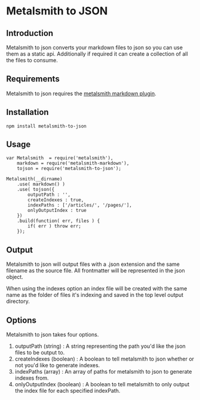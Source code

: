 # Metalsmith to JSON

## Introduction

Metalsmith to json converts your markdown files to json so you can use them as a static api.
Additionally if required it can create a collection of all the files to consume.

## Requirements

Metalsmith to json requires the [metalsmith markdown plugin](https://www.npmjs.com/package/metalsmith-markdown).

## Installation

`npm install metalsmith-to-json`

## Usage

```
var Metalsmith  = require('metalsmith'),
    markdown = require('metalsmith-markdown'),
    tojson = require('metalsmith-to-json');

Metalsmith(__dirname)
    .use( markdown() )
    .use( tojson({
        outputPath : '',
        createIndexes : true,
        indexPaths : ['/articles/', '/pages/'],
        onlyOutputIndex : true
    })
    .build(function( err, files ) {
        if( err ) throw err;
    });
```

## Output

Metalsmith to json will output files with a .json extension and the same filename as the source file.
All frontmatter will be represented in the json object.

When using the indexes option an index file will be created with the same name as the folder of files it's indexing and saved in the top level output directory.

## Options

Metalsmith to json takes four options.

1. outputPath (string) : A string representing the path you'd like the json files to be output to.
2. createIndexes (boolean) : A boolean to tell metalsmith to json whether or not you'd like to generate indexes.
3. indexPaths (array) : An array of paths for metalsmith to json to generate indexes from.
4. onlyOutputIndex (boolean) : A boolean to tell metalsmith to only output the index file for each specified indexPath.
